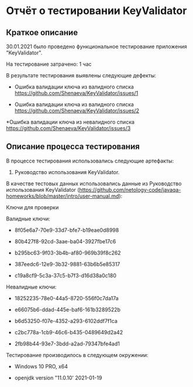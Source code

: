 # Отчёт о тестировании KeyValidator

## Краткое описание

30.01.2021 было проведено функциональное тестирование приложения "KeyValidator".

На тестирование затрачено: 1 час

В результате тестирования выявлены следующие дефекты:

* Ошибка валидации ключа из валидного списка
https://github.com/Shenaeva/KeyValidator/issues/1

* Ошибка валидации ключа из валидного списка
https://github.com/Shenaeva/KeyValidator/issues/2

*Ошибка валидации ключа из невалидного списка
https://github.com/Shenaeva/KeyValidator/issues/3

## Описание процесса тестирования

В процессе тестирования использовались следующие артефакты:

1. Руководство использования KeyValidator.

В качестве тестовых данных использовались данные из Руководство использования KeyValidator (https://github.com/netology-code/javaqa-homeworks/blob/master/intro/user-manual.md):

Ключи для проверки

Валидные ключи:

* 8f05e6a7-70e9-33d7-bfe7-b19eae0d8998

* 80b427f8-92cd-3aae-ba04-3927fbe17c6

* b295bc63-9f03-3b4b-af80-969b39f8c262
* 387eedc6-12e9-3b32-9881-63b6b5e85317
* c19a8cf9-5c3a-37c5-b7f3-d16d38a0c180

Невалидные ключи:

* 18252235-78e0-44a5-8720-556f0c7da17a

* e66075b6-ddad-445e-baf6-161b3289522b

* b6d53250-f07e-4352-a293-6102ddf7f1ca

* c2bc778a-1cb9-46c6-b435-0489649d2a42

* 2fb98b44-93e7-3bdd-a2ad-79347bfe4ad1

Тестирование производилось в следующем окружении:

* Windows 10 PRO, х64

* openjdk version "11.0.10' 2021-01-19
